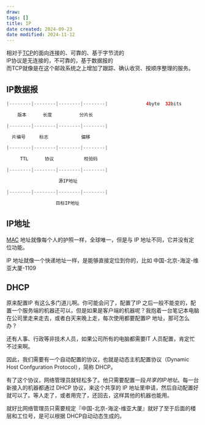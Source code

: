 ```yaml
---
draw:
tags: []
title: IP
date created: 2024-09-23
date modified: 2024-11-12
---
```


相对于[TCP](TCP.md)的面向连接的、可靠的、基于字节流的  
IP协议是无连接的，不可靠的，基于数据报的  
而TCP就像是在这个邮政系统之上增加了跟踪、确认收货、按顺序整理的服务。

## IP数据报

```Java
|--------|--------|--------|--------|              4byte  32bits

    版本      长度          分片长

|--------|--------|--------|--------|    

  片编号     标志            偏移

|--------|--------|--------|--------|    

     TTL      协议           校验码

|--------|--------|--------|--------|    

                   源IP地址

|--------|--------|--------|--------|    

                  目标IP地址

```

## IP地址

[MAC](MAC.md) 地址就像每个人的护照一样，全球唯一，但是与 IP 地址不同，它并没有定位功能。

IP 地址就像一个快递地址一样，是能够直接定位到你的，比如 中国-北京-海淀-维亚大厦-1109

## DHCP

原来配置IP 有这么多门道儿啊。你可能会问了，配置了IP 之后一般不能变的，配置一个服务端的机器还可以，但是如果是客户端的机器呢？我抱着一台笔记本电脑在公司里走来走去，或者白天来晚上走，每次使用都要配置IP 地址，那可怎么办？

还有人事、行政等非技术人员，如果公司所有的电脑都需要IT 人员配置，肯定忙不过来啊。

因此，我们需要有一个自动配置的协议，也就是动态主机配置协议（Dynamic Host Confguration Protocol），简称 DHCP。

有了这个协议，网络管理员就轻松多了。他只需要配置一段*共享的IP地址*。每一台新接入的机器都通过 DHCP 协议，来这个共享的 IP 地址里申请，然后自动配置好就可以了。等人走了，或者用完了，还回去，这样其他的机器也能用。

就好比网络管理员只需要规定『中国-北京-海淀-维亚大厦』就好了至于后面的楼层和工位号，是可以根据 DHCP自动动态生成的。
